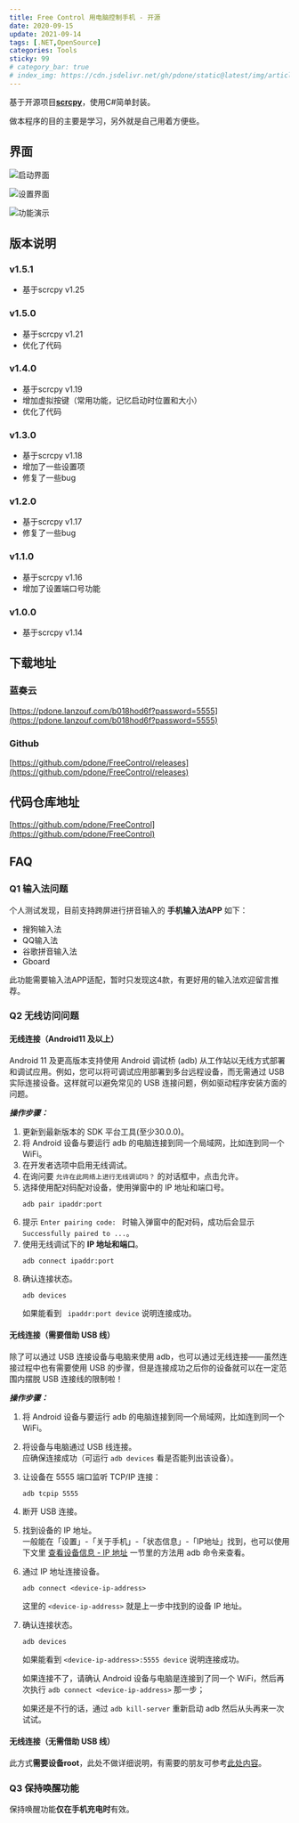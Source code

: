 ```yaml
---
title: Free Control 用电脑控制手机 - 开源
date: 2020-09-15
update: 2021-09-14
tags: [.NET,OpenSource]
categories: Tools
sticky: 99
# category_bar: true
# index_img: https://cdn.jsdelivr.net/gh/pdone/static@latest/img/article/free-control/v1.4.0_1.png
---
```


基于开源项目[**scrcpy**](https://github.com/Genymobile/scrcpy)，使用C#简单封装。

做本程序的目的主要是学习，另外就是自己用着方便些。
<!--more-->
## 界面

![启动界面](https://cdn.jsdelivr.net/gh/pdone/static@latest/img/article/free-control/v1.4.0_1.png)

![设置界面](https://cdn.jsdelivr.net/gh/pdone/static@latest/img/article/free-control/v1.4.0_2.png)

![功能演示](https://cdn.jsdelivr.net/gh/pdone/static@latest/img/article/free-control/v1.4.0_5.gif)

## 版本说明
### v1.5.1
- 基于scrcpy v1.25

### v1.5.0
- 基于scrcpy v1.21
- 优化了代码

### v1.4.0
- 基于scrcpy v1.19
- 增加虚拟按键（常用功能，记忆启动时位置和大小）
- 优化了代码
  
### v1.3.0
- 基于scrcpy v1.18
- 增加了一些设置项
- 修复了一些bug

### v1.2.0
- 基于scrcpy v1.17
- 修复了一些bug

### v1.1.0
- 基于scrcpy v1.16
- 增加了设置端口号功能

### v1.0.0
- 基于scrcpy v1.14

## 下载地址
### 蓝奏云
[https://pdone.lanzouf.com/b018hod6f?password=5555](https://pdone.lanzouf.com/b018hod6f?password=5555)

### Github
[https://github.com/pdone/FreeControl/releases](https://github.com/pdone/FreeControl/releases)

## 代码仓库地址
[https://github.com/pdone/FreeControl](https://github.com/pdone/FreeControl)

## FAQ

### Q1 输入法问题

个人测试发现，目前支持跨屏进行拼音输入的 **手机输入法APP** 如下：

- 搜狗输入法
- QQ输入法
- 谷歌拼音输入法
- Gboard

此功能需要输入法APP适配，暂时只发现这4款，有更好用的输入法欢迎留言推荐。

### Q2 无线访问问题

#### 无线连接（Android11 及以上）

Android 11 及更高版本支持使用 Android 调试桥 (adb) 从工作站以无线方式部署和调试应用。例如，您可以将可调试应用部署到多台远程设备，而无需通过 USB 实际连接设备。这样就可以避免常见的 USB 连接问题，例如驱动程序安装方面的问题。

***操作步骤：***

1. 更新到最新版本的 SDK 平台工具(至少30.0.0)。  
2. 将 Android 设备与要运行 adb 的电脑连接到同一个局域网，比如连到同一个 WiFi。  
3. 在开发者选项中启用无线调试。  
4. 在询问要 `允许在此网络上进行无线调试吗？` 的对话框中，点击允许。  
5. 选择使用配对码配对设备，使用弹窗中的 IP 地址和端口号。
	```       
	adb pair ipaddr:port
	```
6. 提示 `Enter pairing code: ` 时输入弹窗中的配对码，成功后会显示 `Successfully paired to ...`。
7. 使用无线调试下的 **IP 地址和端口**。
	```       
	adb connect ipaddr:port       
	```
8. 确认连接状态。
	```       
	adb devices       
	```
	如果能看到 ` ipaddr:port device` 说明连接成功。
       
#### 无线连接（需要借助 USB 线）

除了可以通过 USB 连接设备与电脑来使用 adb，也可以通过无线连接——虽然连接过程中也有需要使用 USB 的步骤，但是连接成功之后你的设备就可以在一定范围内摆脱 USB 连接线的限制啦！

***操作步骤：***

1. 将 Android 设备与要运行 adb 的电脑连接到同一个局域网，比如连到同一个 WiFi。  
2. 将设备与电脑通过 USB 线连接。  
   应确保连接成功（可运行 `adb devices` 看是否能列出该设备）。  
3. 让设备在 5555 端口监听 TCP/IP 连接：
	```       
	adb tcpip 5555
	```
4. 断开 USB 连接。  
5. 找到设备的 IP 地址。  
   一般能在「设置」-「关于手机」-「状态信息」-「IP地址」找到，也可以使用下文里 [查看设备信息 - IP 地址](https://github.com/mzlogin/awesome-adb#ip-地址) 一节里的方法用 adb 命令来查看。  
6. 通过 IP 地址连接设备。
	```       
	adb connect <device-ip-address>       
	```
	这里的 `<device-ip-address>` 就是上一步中找到的设备 IP 地址。
7. 确认连接状态。
   ```
   adb devices
   ```
   如果能看到 `<device-ip-address>:5555 device` 说明连接成功。
       
   如果连接不了，请确认 Android 设备与电脑是连接到了同一个 WiFi，然后再次执行 `adb connect <device-ip-address>` 那一步；
       
   如果还是不行的话，通过 `adb kill-server` 重新启动 adb 然后从头再来一次试试。

#### 无线连接（无需借助 USB 线）
此方式**需要设备root**，此处不做详细说明，有需要的朋友可参考[此处内容](https://github.com/mzlogin/awesome-adb#%E6%97%A0%E7%BA%BF%E8%BF%9E%E6%8E%A5%E6%97%A0%E9%9C%80%E5%80%9F%E5%8A%A9-usb-%E7%BA%BF)。



### Q3 保持唤醒功能

保持唤醒功能**仅在手机充电时**有效。
